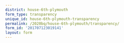 ```yaml
---
district: house-6th-plymouth
form_type: transparency
unique_id: house-6th-plymouth-transparency
permalink: /2020bq/house-6th-plymouth/transparency/
form_id: '201707123019141'
layout: form
---
```

